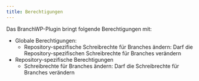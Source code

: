 ```yaml
---
title: Berechtigungen
---
```

Das BranchWP-Plugin bringt folgende Berechtigungen mit: 

* Globale Berechtigungen:
    * Repository-spezifische Schreibrechte für Branches ändern: Darf die Repository-spezifischen Schreibrechte für Branches verändern
* Repository-spezifische Berechtigungen
    * Schreibrechte für Branches ändern: Darf die Schreibrechte für Branches verändern
